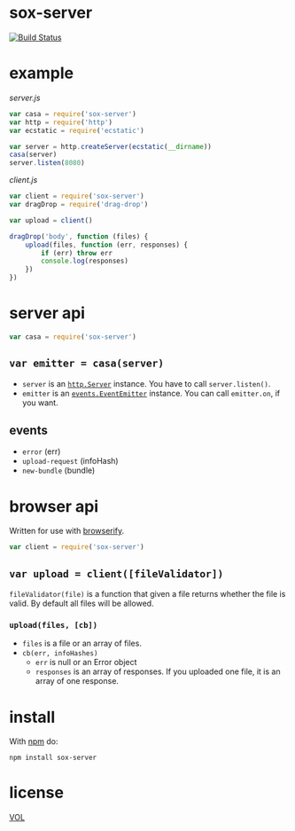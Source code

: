 sox-server
==========

[![Build Status](https://travis-ci.org/ArtskydJ/sox-server.svg)](https://travis-ci.org/ArtskydJ/sox-server)

# example

*server.js*

```js
var casa = require('sox-server')
var http = require('http')
var ecstatic = require('ecstatic')

var server = http.createServer(ecstatic(__dirname))
casa(server)
server.listen(8080)
```

*client.js*

```js
var client = require('sox-server')
var dragDrop = require('drag-drop')

var upload = client()

dragDrop('body', function (files) {
	upload(files, function (err, responses) {
		if (err) throw err
		console.log(responses)
	})
})
```

# server api

```js
var casa = require('sox-server')
```

## `var emitter = casa(server)`

- `server` is an [`http.Server`](https://nodejs.org/api/http.html#http_class_http_server) instance. You have to call `server.listen()`.
- `emitter` is an [`events.EventEmitter`](https://nodejs.org/api/events.html#events_class_events_eventemitter) instance. You can call `emitter.on`, if you want.

## events

- `error` (err)
- `upload-request` (infoHash)
- `new-bundle` (bundle)

# browser api

Written for use with [browserify](https://github.com/substack/node-browserify).

```js
var client = require('sox-server')
```

## `var upload = client([fileValidator])`

`fileValidator(file)` is a function that given a file returns whether the file is valid. By default all files will be allowed.

### `upload(files, [cb])`

- `files` is a file or an array of files.
- `cb(err, infoHashes)`
	- `err` is null or an Error object
	- `responses` is an array of responses. If you uploaded one file, it is an array of one response.


# install

With [npm](http://nodejs.org/download) do:

	npm install sox-server

# license

[VOL](http://veryopenlicense.com)
